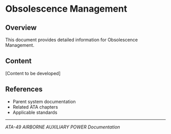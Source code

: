 # Obsolescence Management

## Overview

This document provides detailed information for Obsolescence Management.

## Content

[Content to be developed]

## References

- Parent system documentation
- Related ATA chapters
- Applicable standards

---

*ATA-49 AIRBORNE AUXILIARY POWER Documentation*
